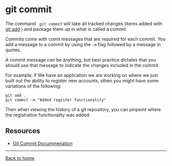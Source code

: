 # git commit

The command ` git commit` will take all tracked changes (items added with [git add](./Add.md) ) and package them up in what is called a commit.

Commits come with comit messages that are required for each commit. You add a message to a commit by using the `-m` flag followed by a message in quotes.

A commit message _can_ be anything, but  best practice dictates that you should use that message to  indicate the changes included in the commit.

For example, if We have an application we are working on where we just built out the ability  to register new accounts, sthen you might have some variations of the following:

```
git add .
git commit -m "Added register functionality"

```

Then when viewing the history of a git repository, you can pinpoint  where the registration functionality was added.

## Resources
- [Git Commit Docummenation](https://git-scm.com/docs/git-commit)

---
[Back to home](../README.md)